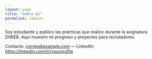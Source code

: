 ```yaml
---
layout: page
title: "Sobre mí"
permalink: /about/
---
```


Soy estudiante y publico las prácticas que realizo durante la asignatura DIWEB. Aquí muestro mi progreso y proyectos para reclutadores.

Contacto: correo@example.com — LinkedIn: https://linkedin.com/in/yourprofile
